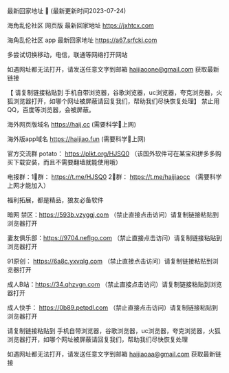  最新回家地址 👋 (最新更新时间2023-07-24)

海角乱伦社区 网页版 最新回家地址  https://jxhtcx.com

海角乱伦社区 app 最新回家地址 https://a67.srfckj.com

多尝试切换移动，电信，联通等网络打开网站

如遇网址都无法打开，请发送任意文字到邮箱  haijiaoone@gmail.com  获取最新链接

【 请复制链接粘贴到 手机自带浏览器，谷歌浏览器，uc浏览器，夸克浏览器，火狐浏览器打开，如哪个网址被屏蔽请回复我们，帮助我们尽快恢复处理】
禁止用QQ，百度等浏览器，会被屏蔽。

海外网页版域名  https://haij.cc   (需要科学🔬上网)

海外版app域名  https://haijiao.fun  (需要科学🔬上网)

官方交流群   potato： https://plkt.org/HJSQ0 （该国外软件可在某宝和拼多多购买下载安装，而且不需要翻墙就能使用哦）

电报群：1⃣️群：  https://t.me/HJSQ0    2⃣️群： https://t.me/haijiaocc  （需要科学上网才能加入）


福利拓展，都是精品，狼友必备软件

暗网 禁区：https://593b.vzyggj.com （禁止直接点击访问）请复制链接粘贴到浏览器打开

妻友俱乐部：https://9704.neflgo.com （禁止直接点击访问）请复制链接粘贴到浏览器打开

91原创：   https://6a8c.yxvqlg.com （禁止直接点击访问）请复制链接粘贴到浏览器打开

成人B站：https://34.qhzvgn.com （禁止直接点击访问）请复制链接粘贴到浏览器打开

成人快手： https://0b89.petpdl.com （禁止直接点击访问）请复制链接粘贴到浏览器打开

请复制链接粘贴到 手机自带浏览器，谷歌浏览器，uc浏览器，夸克浏览器，火狐浏览器打开，如哪个网址被屏蔽请回复我们，帮助我们尽快恢复处理

如遇网址都无法打开，请发送任意文字到邮箱   haijiaoaa@gmail.com   获取最新链接
